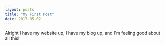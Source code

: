```yaml
---
layout: posts
title: "My First Post"
date: 2017-05-02
---
```


Alright I have my website up, I have my blog up, and I'm feeling good about all this!
